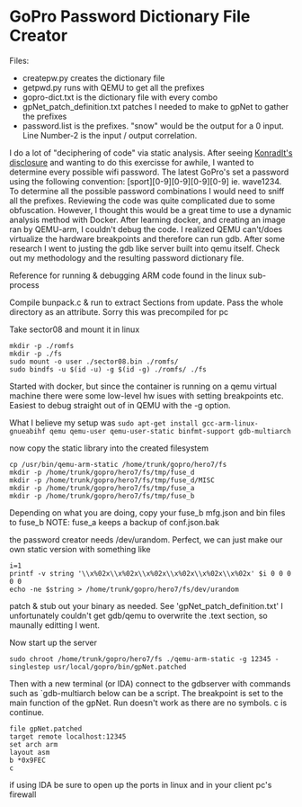 # GoPro Password Dictionary File Creator

Files:
* createpw.py creates the dictionary file
* getpwd.py runs with QEMU to get all the prefixes
* gopro-dict.txt is the dictionary file with every combo
* gpNet_patch_definition.txt patches I needed to make to gpNet to gather the prefixes 
* password.list is the prefixes. "snow" would be the output for a 0 input. Line Number-2 is the input / output correlation. 

I do a lot of "deciphering of code" via static analysis. After seeing [KonradIt's disclosure](https://github.com/KonradIT/GoProWirelessPassword) and wanting to do this exercisse for awhile, I wanted to determine every possible wifi password. The latest GoPro's set a password using the following convention: \[sport\]\[0-9\]\[0-9\]\[0-9\]\[0-9\] ie. wave1234. To determine all the possible password combinations I would need to sniff all the prefixes. Reviewing the code was quite complicated due to some obfuscation. However, I thought this would be a great time to use a dynamic analysis method with Docker. After learning docker, and creating an image ran by QEMU-arm, I couldn't debug the code. I realized QEMU can't/does virtualize the hardware breakpoints and therefore can run gdb. After some research I went to justing the gdb like server built into qemu itself. Check out my methodology and the resulting password dictionary file. 

Reference for running & debugging ARM code found in the linux sub-process

Compile bunpack.c & run to extract Sections from update. Pass the whole directory as an attribute. Sorry this was precompiled for pc

Take sector08 and mount it in linux 
```
mkdir -p ./romfs
mkdir -p ./fs
sudo mount -o user ./sector08.bin ./romfs/
sudo bindfs -u $(id -u) -g $(id -g) ./romfs/ ./fs
```

Started with docker, but since the container is running on a qemu virtual machine there were some low-level hw isues with setting breakpoints etc. 
Easiest to debug straight out of in QEMU with the -g option. 

What I believe my setup was 
`sudo apt-get install gcc-arm-linux-gnueabihf qemu qemu-user qemu-user-static binfmt-support gdb-multiarch`

now copy the static library into the created filesystem
```
cp /usr/bin/qemu-arm-static /home/trunk/gopro/hero7/fs
mkdir -p /home/trunk/gopro/hero7/fs/tmp/fuse_d
mkdir -p /home/trunk/gopro/hero7/fs/tmp/fuse_d/MISC
mkdir -p /home/trunk/gopro/hero7/fs/tmp/fuse_a
mkdir -p /home/trunk/gopro/hero7/fs/tmp/fuse_b
```

Depending on what you are doing, copy your fuse_b mfg.json and bin files to fuse_b
NOTE: fuse_a keeps a backup of conf.json.bak

the password creator needs /dev/urandom. Perfect, we can just make our own static version with something like
```
i=1
printf -v string '\\x%02x\\x%02x\\x%02x\\x%02x\\x%02x\\x%02x' $i 0 0 0 0 0
echo -ne $string > /home/trunk/gopro/hero7/fs/dev/urandom
```

patch & stub out your binary as needed. See 'gpNet_patch_definition.txt' I unfortunately couldn't get gdb/qemu to overwrite the .text section, so maunally editting I went.

Now start up the server
```
sudo chroot /home/trunk/gopro/hero7/fs ./qemu-arm-static -g 12345 -singlestep usr/local/gopro/bin/gpNet.patched
```

Then with a new terminal (or IDA) connect to the gdbserver with commands such as
`gdb-multiarch 
below can be a script. The breakpoint is set to the main function of the gpNet. Run doesn't work as there are no symbols. c is continue.
```
file gpNet.patched
target remote localhost:12345
set arch arm
layout asm
b *0x9FEC
c
```

if using IDA be sure to open up the ports in linux and in your client pc's firewall
